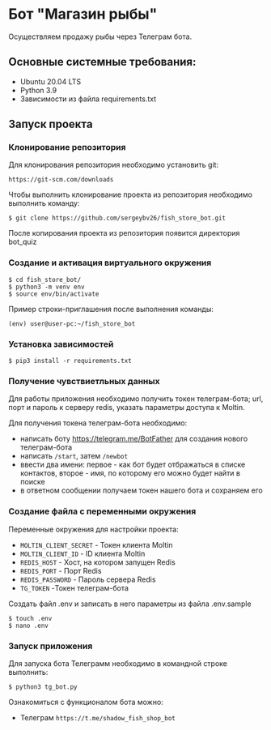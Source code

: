 # Бот "Магазин рыбы"
Осуществляем продажу рыбы через Телеграм бота.
## Основные системные требования:
* Ubuntu 20.04 LTS
* Python 3.9
* Зависимости из файла requirements.txt

## Запуск проекта
### Клонирование репозитория
Для клонирования репозитория необходимо установить git:
```shell
https://git-scm.com/downloads
```
Чтобы выполнить клонирование проекта из репозитория необходимо выполнить команду:
```shell
$ git clone https://github.com/sergeybv26/fish_store_bot.git
```
После копирования проекта из репозитория появится директория bot_quiz

### Создание и активация виртуального окружения
```shell
$ cd fish_store_bot/
$ python3 -m venv env
$ source env/bin/activate
```
Пример строки-приглашения после выполнения команды:
```shell
(env) user@user-pc:~/fish_store_bot
```
### Установка зависимостей
```shell
$ pip3 install -r requirements.txt
```

### Получение чувствиетльных данных
Для работы приложения необходимо получить токен телеграм-бота; url, порт и пароль к серверу redis, указать параметры доступа к Moltin.

Для получения токена телеграм-бота необходимо:
* написать боту https://telegram.me/BotFather для создания нового телеграм-бота
* написать ```/start```, затем ```/newbot```
* ввести два имени: первое - как бот будет отбражаться в списке контактов, второе - имя, по которому его можно будет найти в поиске
* в ответном сообщении получаем токен нашего бота и сохраняем его

### Создание файла с переменными окружения
Переменные окружения для настройки проекта:
* ```MOLTIN_CLIENT_SECRET``` - Токен клиента Moltin
* ```MOLTIN_CLIENT_ID``` - ID клиента Moltin
* ```REDIS_HOST``` - Хост, на котором запущен Redis
* ```REDIS_PORT``` - Порт Redis
* ```REDIS_PASSWORD``` - Пароль сервера Redis
* ```TG_TOKEN``` -Токен телеграм-бота

Создать файл .env и записать в него параметры из файла .env.sample
```shell
$ touch .env
$ nano .env
```

### Запуск приложения

Для запуска бота Телеграмм необходимо в командной строке выполнить:
```shell
$ python3 tg_bot.py
```

Ознакомиться с функционалом бота можно:
* Телеграм ```https://t.me/shadow_fish_shop_bot```
